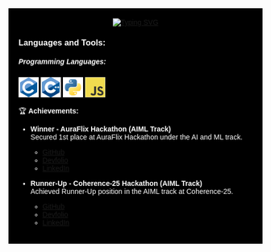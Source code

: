 <div style="background-color: black; color: white; padding: 20px; font-family: Arial, sans-serif;">
  
  <!-- Typing SVG -->
  <div align="center">
    <a href="https://git.io/typing-svg">
      <img src="https://readme-typing-svg.herokuapp.com?font=Fira+Code&size=30&pause=1000&color=1ACD55&center=true&width=435&lines=Hi+I'm+Liza+Glanisha" alt="Typing SVG" />
    </a> 
  </div>

  <h3 align="left">Languages and Tools:</h3>
  <p align="left">
    <h5 align="left">Programming Languages:</h5>
    <a href="https://www.cprogramming.com/" target="_blank" rel="noreferrer">
      <img src="https://raw.githubusercontent.com/devicons/devicon/master/icons/c/c-original.svg" alt="c" width="40" height="40"/> 
    </a>
    <a href="https://www.w3schools.com/cpp/" target="_blank" rel="noreferrer">
      <img src="https://raw.githubusercontent.com/devicons/devicon/master/icons/cplusplus/cplusplus-original.svg" alt="cplusplus" width="40" height="40"/> 
    </a>
    <a href="https://www.python.org" target="_blank" rel="noreferrer">
      <img src="https://raw.githubusercontent.com/devicons/devicon/master/icons/python/python-original.svg" alt="python" width="40" height="40"/> 
    </a>
    <a href="https://developer.mozilla.org/en-US/docs/Web/JavaScript" target="_blank" rel="noreferrer">
      <img src="https://raw.githubusercontent.com/devicons/devicon/master/icons/javascript/javascript-original.svg" alt="javascript" width="40" height="40"/> 
    </a> 
  </p>

🏆 **Achievements:**
- **Winner - AuraFlix Hackathon (AIML Track)**  
  Secured 1st place at AuraFlix Hackathon under the AI and ML track.
  - [GitHub](https://github.com/Glanisha/InfluenceIQ)
  - [Devfolio](https://devfolio.co/projects/influenceiq-b938)
  - [LinkedIn](https://www.linkedin.com/posts/liza-glanisha-castelino-558802302_hackathonjourney-ai-machinelearning-activity-7313562219210825728-KnKS?utm_source=share&utm_medium=member_desktop&rcm=ACoAAFlQs8UBHZC6jCeDhwi_NFX5k2BXF_UT_9Q)

- **Runner-Up - Coherence-25 Hackathon (AIML Track)**  
  Achieved Runner-Up position in the AIML track at Coherence-25.
  - [GitHub](https://github.com/Glanisha/ScreenSmart)
  - [Devfolio](https://devfolio.co/projects/screensmart-b0a3)
  - [LinkedIn](https://www.linkedin.com/posts/liza-glanisha-castelino-558802302_hackathonjourney-ai-machinelearning-activity-7313562219210825728-KnKS?utm_source=share&utm_medium=member_desktop&rcm=ACoAAFlQs8UBHZC6jCeDhwi_NFX5k2BXF_UT_9Q)

</div>
